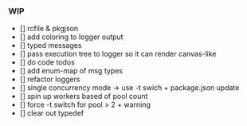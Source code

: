 ### WIP

* [] rcfile & pkgjson
* [] add coloring to logger output
* [] typed messages
* [] pass execution tree to logger so it can render canvas-like
* [] do code todos
* [] add enum-map of msg types
* [] refactor loggers
* [] single concurrency mode -> use -t swich + package.json update
* [] spin up workers based of pool count
* [] force -t switch for pool > 2 + warning 
* [] clear out typedef